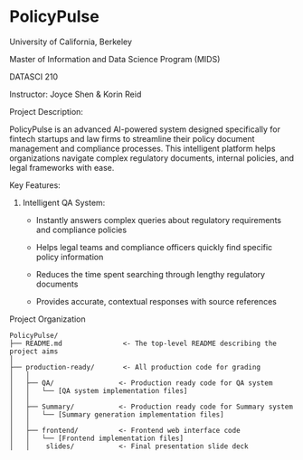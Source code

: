 # PolicyPulse

University of California, Berkeley

Master of Information and Data Science Program (MIDS)

DATASCI 210 

Instructor: Joyce Shen & Korin Reid

Project Description:

PolicyPulse is an advanced AI-powered system designed specifically for fintech startups and law firms to streamline their policy document management and compliance processes. This intelligent platform helps organizations navigate complex regulatory documents, internal policies, and legal frameworks with ease.

Key Features:
1. Intelligent QA System:
   * Instantly answers complex queries about regulatory requirements and compliance policies
       
   * Helps legal teams and compliance officers quickly find specific policy information
  
   * Reduces the time spent searching through lengthy regulatory documents
  
   * Provides accurate, contextual responses with source references
  



Project Organization

       

       



    PolicyPulse/
    ├── README.md               <- The top-level README describing the project aims
    │
    ├── production-ready/       <- All production code for grading
    │   │
    │   ├── QA/                <- Production ready code for QA system
    │   │   └── [QA system implementation files]
    │   │
    │   ├── Summary/           <- Production ready code for Summary system
    │   │   └── [Summary generation implementation files]
    │   │
    │   ├── frontend/          <- Frontend web interface code
    │   │   └── [Frontend implementation files]
    │   │    slides/           <- Final presentation slide deck
        
